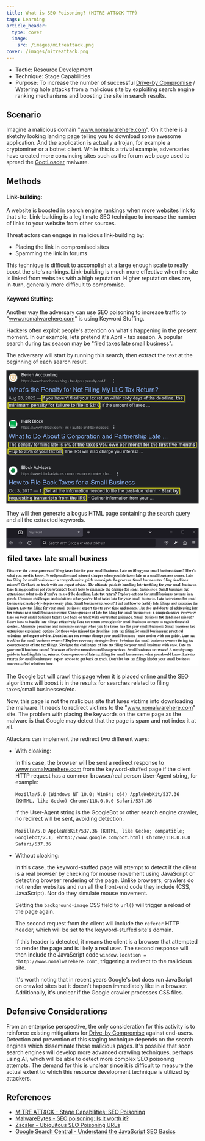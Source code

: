 ```yaml
---
title: What is SEO Poisoning? (MITRE-ATT&CK TTP)
tags: Learning
article_header:
  type: cover
  image:
    src: /images/mitreattack.png
cover: /images/mitreattack.png
---
```


* Tactic: Resource Development
* Technique: Stage Capabilities
* Purpose: To increase the number of successful [Drive-by Compromise](https://attack.mitre.org/techniques/T1189) / Watering hole attacks from a malicious site by exploiting search engine ranking mechanisms and boosting the site in search results.

## Scenario

Imagine a malicious domain "www.nomalwarehere.com". On it there is a sketchy looking landing page telling you to download some awesome application. And the application is actually a trojan, for example a cryptominer or a botnet client. While this is a trivial example, adversaries have created more convincing sites such as the forum web page used to spread the [GootLoader](https://thedfirreport.com/2022/05/09/seo-poisoning-a-gootloader-story/) malware.

## Methods

#### Link-building:

A website is boosted in search engine rankings when more websites link to that site. Link-building is a legitimate SEO technique to increase the number of links to your website from other sources.

Threat actors can engage in malicious link-building by:
- Placing the link in compromised sites
- Spamming the link in forums

This technique is difficult to accomplish at a large enough scale to really boost the site's rankings. Link-building is much more effective when the site is linked from websites with a high reputation. Higher reputation sites are, in-turn, generally more difficult to compromise.

#### Keyword Stuffing:

Another way the adversary can use SEO poisoning to increase traffic to "www.nomalwarehere.com" is using Keyword Stuffing.

Hackers often exploit people's attention on what's happening in the present moment. In our example, lets pretend it's April - tax season. A popular search during tax season may be "filed taxes late small business".

The adversary will start by running this search, then extract the text at the beginning of each search result.

![taxessearch](/images/seopoisoning/taxessearch.png)

They will then generate a bogus HTML page containing the search query and all the extracted keywords.

![bogustaxespage](/images/seopoisoning/bogustaxespage.png)

The Google bot will crawl this page when it is placed online and the SEO algorithms will boost it in the results for searches related to filing taxes/small businesses/etc.

Now, this page is not the malicious site that lures victims into downloading the malware. It needs to redirect victims to the "www.nomalwarehere.com" site. The problem with placing the keywords on the same page as the malware is that Google may detect that the page is spam and not index it at all. 

Attackers can implement the redirect two different ways:
- With cloaking:
    
    In this case, the browser will be sent a redirect response to www.nomalwarehere.com from the keyword-stuffed page if the client HTTP request has a common browser/real person User-Agent string, for example:

    `Mozilla/5.0 (Windows NT 10.0; Win64; x64) AppleWebKit/537.36 (KHTML, like Gecko) Chrome/118.0.0.0 Safari/537.36`

    If the User-Agent string is the GoogleBot or other search engine crawler, no redirect will be sent, avoiding detection.

    `Mozilla/5.0 AppleWebKit/537.36 (KHTML, like Gecko; compatible; Googlebot/2.1; +http://www.google.com/bot.html) Chrome/118.0.0.0 Safari/537.36` 
- Without cloaking:
    
    In this case, the keyword-stuffed page will attempt to detect if the client is a real browser by checking for mouse movement using JavaScript or detecting browser rendering of the page. Unlike browsers, crawlers do not render websites and run all the front-end code they include (CSS, JavaScript). Nor do they simulate mouse movement. 

    Setting the `background-image` CSS field to `url()` will trigger a reload of the page again.

    The second request from the client will include the `referer` HTTP header, which will be set to the keyword-stuffed site's domain.

    If this header is detected, it means the client is a browser that attempted to render the page and is likely a real user. The second response will then include the JavaScript code `window.location = "http://www.nomalwarehere.com"`, triggering a redirect to the malicious site.
    
    It's worth noting that in recent years Google's bot does run JavaScript on crawled sites but it doesn't happen immediately like in a browser. Additionally, it's unclear if the Google crawler processes CSS files.
    
## Defensive Considerations

From an enterprise perspective, the only consideration for this activity is to reinforce existing mitigations for [Drive-by Compromise](https://attack.mitre.org/techniques/T1189/) against end-users. Detection and prevention of this staging technique depends on the search engines which disseminate these malicious pages. It's possible that soon search engines will develop more advanced crawling techniques, perhaps using AI, which will be able to detect more complex SEO poisoning attempts. The demand for this is unclear since it is difficult to measure the actual extent to which this resource development technique is utilized by attackers.

## References

- [MITRE ATT&CK - Stage Capabilities: SEO Poisoning](https://attack.mitre.org/techniques/T1608/006/)
- [MalwareBytes - SEO poisoning: Is it worth it?](https://www.malwarebytes.com/blog/news/2018/05/seo-poisoning-is-it-worth-it)
- [Zscaler - Ubiquitous SEO Poisoning URLs](https://www.zscaler.com/blogs/security-research/ubiquitous-seo-poisoning-urls-0)
- [Google Search Central - Understand the JavaScript SEO Basics](https://developers.google.com/search/docs/crawling-indexing/javascript/javascript-seo-basics)